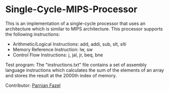 # Single-Cycle-MIPS-Processor
This is an implementation of a single-cycle processor that uses an architecture which is similar to MIPS architecture. This processor supports the following instructions:
* Arithmetic/Logical Instructions: add, addi, sub, slt, slti
* Memory Reference Instruction: lw, sw
* Control Flow Instructions: j, jal, jr, beq, bne

Test program: The "instructions.txt" file contains a set of assembly language instructions which calculates the sum of the elements of an array and stores the result at the 2000th index of memory.

Contributor: [Parnian Fazel](https://github.com/parnianf/)
